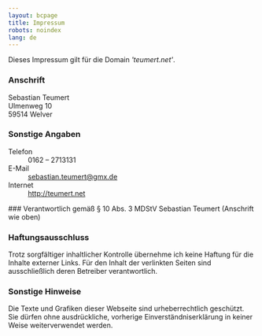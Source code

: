 ```yaml
---
layout: bcpage
title: Impressum
robots: noindex
lang: de
---
```

Dieses Impressum gilt für die Domain _'teumert.net'_.

### Anschrift
Sebastian Teumert 	
Ulmenweg 10 	
59514 Welver 	

### Sonstige Angaben
<dl>
	<dt>Telefon</dt><dd>&#48;&#49;&#54;&#50;&#32;&#8211;&#32;&#50;&#55;&#49;&#51;&#49;&#51;&#49;</dd>
	<dt>E-Mail</dt><dd><a href="mailto:&#115;&#101;&#98;&#97;&#115;&#116;&#105;&#97;&#110;&#46;&#116;&#101;&#117;&#109;&#101;&#114;&#116;&#64;&#103;&#109;&#120;&#46;&#100;&#101;">
	&#115;&#101;&#98;&#97;&#115;&#116;&#105;&#97;&#110;&#46;&#116;&#101;&#117;&#109;&#101;&#114;&#116;&#64;&#103;&#109;&#120;&#46;&#100;&#101;</a></dd>
	<dt>Internet</dt><dd><a href="/index.html">http://teumert.net</a></dd>
</dl>
### Verantwortlich gemäß § 10 Abs. 3 MDStV
Sebastian Teumert (Anschrift wie oben)

### Haftungsausschluss
Trotz sorgfältiger inhaltlicher Kontrolle übernehme ich keine Haftung für die 
Inhalte externer Links. Für den Inhalt der verlinkten Seiten sind ausschließlich
deren Betreiber verantwortlich.

### Sonstige Hinweise
Die Texte und Grafiken dieser Webseite sind urheberrechtlich geschützt. Sie
dürfen ohne ausdrückliche, vorherige Einverständniserklärung in keiner Weise 
weiterverwendet werden.
